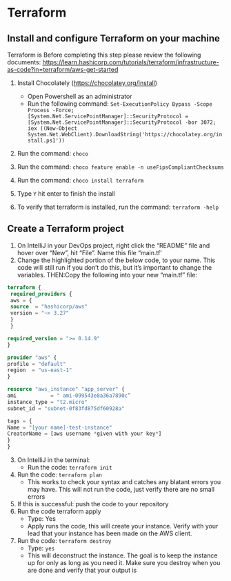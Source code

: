 # Terraform
## Install and configure Terraform on your machine
Terraform is
Before completing this step please review the following documents: https://learn.hashicorp.com/tutorials/terraform/infrastructure-as-code?in=terraform/aws-get-started
1. Install Chocolately (https://chocolatey.org/install)
    + Open Powershell as an administrator
    + Run the following command: `Set-ExecutionPolicy Bypass -Scope Process -Force; [System.Net.ServicePointManager]::SecurityProtocol = [System.Net.ServicePointManager]::SecurityProtocol -bor 3072; iex ((New-Object System.Net.WebClient).DownloadString('https://chocolatey.org/install.ps1'))`

2. Run the command: `choco`
3. Run the command: `choco feature enable -n useFipsCompliantChecksums`

4. Run the command: `choco install terraform`
5. Type `Y` hit enter to finish the install
6. To verify that terraform is installed, run the command: `terraform -help`

## Create a Terraform project
1. On IntelliJ in your DevOps project, right click the “README” file and hover over “New”, hit “File”. Name this file “main.tf’
2. Change the highlighted portion of the below code, to your name. This code will still run if you don’t do this, but it’s important to change the variables. THEN:Copy the following into your new “main.tf” file:
  ```terraform
  terraform {
   required_providers {
   aws = {
   source  = "hashicorp/aws"
   version = "~> 3.27"
   }
   }

required_version = ">= 0.14.9"
}

provider "aws" {
profile = "default"
region  = "us-east-1"
}

resource "aws_instance" "app_server" {
ami           = " ami-099543e8a36a7890c”
instance_type = "t2.micro"
subnet_id = "subnet-0f83fd875df60928a"

tags = {
Name = "[your name]-test-instance"
CreatorName = [aws username *given with your key*]
}
}
````
3. On IntelliJ in the terminal: 
   + Run the code: `terraform init`
4. Run the code: `terraform plan`
   + This works to check your syntax and catches any blatant errors you may have. This will not run the code, just verify there are no small errors
5. If this is successful: push the code to your repository
6. Run the code terraform apply
   + Type: Yes
   + Apply runs the code, this will create your instance. Verify with your lead that your instance has been made on the AWS client.
7. Run the code: `terraform destroy`
   + Type: `yes`
   + This will deconstruct the instance. The goal is to keep the instance up for only as long as you need it. Make sure you destroy when you are done and verify that your output is
